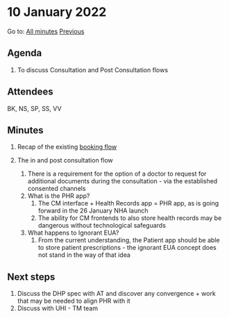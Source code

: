 # 10 January 2022

Go to: [All minutes](../index.md) [Previous](../2021/mom-1612.md)

## Agenda

1. To discuss Consultation and Post Consultation flows


## Attendees

BK, NS, SP, SS, VV

## Minutes

1. Recap of the existing [booking flow](https://whimsical.com/booking-document-upload-DBZHqEf2Pube4V6AMyzhUV)

2. The in and post consultation flow 
    1. There is a requirement for the option of a doctor to request for additional documents during the consultation - via the established consented channels
    2. What is the PHR app?
       1. The CM interface + Health Records app = PHR app, as is going forward in the 26 January NHA launch
       2. The ability for CM frontends to also store health records may be dangerous without technological safeguards 
     3. What happens to Ignorant EUA?
        1. From the current understanding, the Patient app should be able to store patient prescriptions - the ignorant EUA concept does not stand in the way of that idea

## Next steps

1. Discuss the DHP spec with AT and discover any convergence + work that may be needed to align PHR with it
2. Discuss with UHI - TM team

